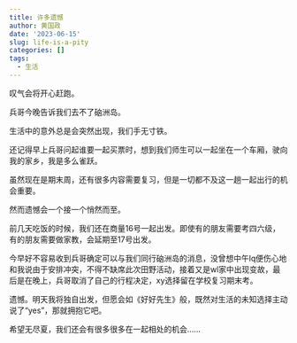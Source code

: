 ```yaml
---
title: 许多遗憾
author: 黄国政
date: '2023-06-15'
slug: life-is-a-pity
categories: []
tags:
  - 生活
---
```


叹气会将开心赶跑。

<!--more-->

兵哥今晚告诉我们去不了硇洲岛。

生活中的意外总是会突然出现，我们手无寸铁。

还记得早上兵哥问起谁要一起买票时，想到我们师生可以一起坐在一个车厢，驶向我的家乡，我是多么雀跃。

虽然现在是期末周，还有很多内容需要复习，但是一切都不及这一趟一起出行的机会重要。

然而遗憾会一个接一个悄然而至。

前几天吃饭的时候，我们还在商量16号一起出发。即使有的朋友需要考四六级，有的朋友需要做家教，会延期至17号出发。

今早好不容易收到兵哥确定可以与我们同行硇洲岛的消息，没曾想中午lq便伤心地和我说由于安排冲突，不得不缺席此次田野活动，接着又是wl家中出现变故，最后是在晚上，兵哥取消了自己的行程决定，xy选择留在学校复习期末考。

遗憾。明天我将独自出发，但愿会如《好好先生》般，既然对生活的未知选择主动说了“yes”，那就拥抱它吧。

希望无尽夏，我们还会有很多很多在一起相处的机会……